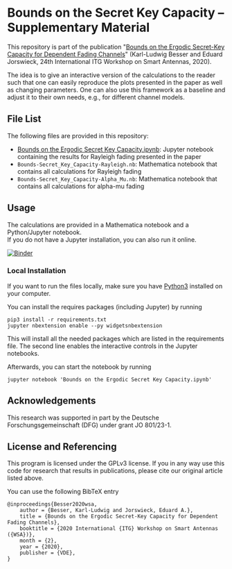 # Bounds on the Secret Key Capacity &ndash; Supplementary Material

This repository is part of the publication "[Bounds on the Ergodic Secret-Key
Capacity for Dependent Fading
Channels](https://ieeexplore.ieee.org/document/9097120)" (Karl-Ludwig Besser
and Eduard Jorswieck, 24th International ITG Workshop on Smart Antennas, 2020).

The idea is to give an interactive version of the calculations to the reader
such that one can easily reproduce the plots presented in the paper as well as
changing parameters. One can also use this framework as a baseline and adjust
it to their own needs, e.g., for different channel models.

## File List
The following files are provided in this repository:

* [Bounds on the Ergodic Secret Key
  Capacity.ipynb](https://mybinder.org/v2/gl/klb2%2Fbounds-secret-key-capacity/master?filepath=Bounds%20on%20the%20Ergodic%20Secret%20Key%20Capacity.ipynb):
  Jupyter notebook containing the results for Rayleigh fading presented in the
  paper
* `Bounds-Secret_Key_Capacity-Rayleigh.nb`: Mathematica notebook that contains
  all calculations for Rayleigh fading
* `Bounds-Secret_Key_Capacity-Alpha_Mu.nb`: Mathematica notebook that contains
  all calculations for alpha-mu fading


## Usage
The calculations are provided in a Mathematica notebook and a Python/Jupyter
notebook.  
If you do not have a Jupyter installation, you can also run it online.

[![Binder](https://mybinder.org/badge_logo.svg)](https://mybinder.org/v2/gl/klb2%2Fbounds-secret-key-capacity/master?filepath=Bounds%20on%20the%20Ergodic%20Secret%20Key%20Capacity.ipynb)

### Local Installation
If you want to run the files locally, make sure you have 
[Python3](https://www.python.org/downloads/) installed on your computer.

You can install the requires packages (including Jupyter) by running
```
pip3 install -r requirements.txt
jupyter nbextension enable --py widgetsnbextension
```
This will install all the needed packages which are listed in the requirements 
file. The second line enables the interactive controls in the Jupyter
notebooks.

Afterwards, you can start the notebook by running
```
jupyter notebook 'Bounds on the Ergodic Secret Key Capacity.ipynb'
```


## Acknowledgements
This research was supported in part by the Deutsche Forschungsgemeinschaft
(DFG) under grant JO 801/23-1.


## License and Referencing
This program is licensed under the GPLv3 license. If you in any way use this
code for research that results in publications, please cite our original
article listed above.

You can use the following BibTeX entry
```
@inproceedings{Besser2020wsa,
	author = {Besser, Karl-Ludwig and Jorswieck, Eduard A.},
	title = {Bounds on the Ergodic Secret-Key Capacity for Dependent Fading Channels},
	booktitle = {2020 International {ITG} Workshop on Smart Antennas ({WSA})},
	month = {2},
	year = {2020},
	publisher = {VDE},
}
```
